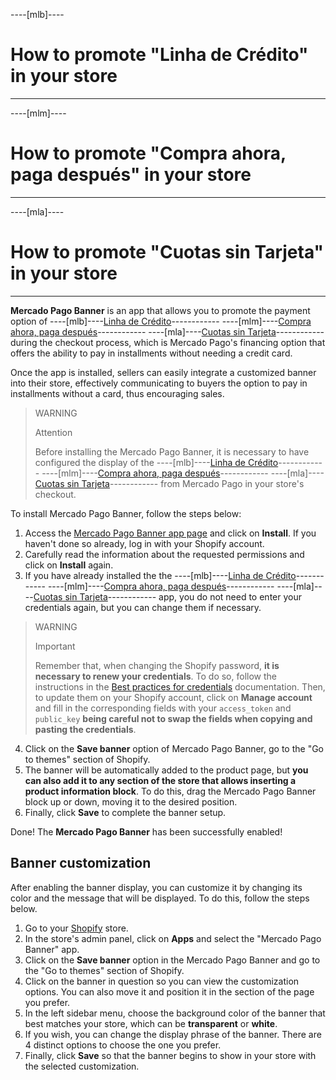 ----[mlb]----

# How to promote "Linha de Crédito" in your store

------------
----[mlm]----

# How to promote "Compra ahora, paga después" in your store

------------
----[mla]----

# How to promote "Cuotas sin Tarjeta" in your store

------------

**Mercado Pago Banner** is an app that allows you to promote the payment option of ----[mlb]----[Linha de Crédito](/developers/en/docs/shopify/integration-configuration/meses-sin-tarjeta)------------ ----[mlm]----[Compra ahora, paga después](/developers/en/docs/shopify/integration-configuration/meses-sin-tarjeta)------------ ----[mla]----[Cuotas sin Tarjeta](/developers/en/docs/shopify/integration-configuration/meses-sin-tarjeta)------------ during the checkout process, which is Mercado Pago's financing option that offers the ability to pay in installments without needing a credit card.

Once the app is installed, sellers can easily integrate a customized banner into their store, effectively communicating to buyers the option to pay in installments without a card, thus encouraging sales.

> WARNING
>
> Attention
>
> Before installing the Mercado Pago Banner, it is necessary to have configured the display of the ----[mlb]----[Linha de Crédito](/developers/en/docs/shopify/integration-configuration/meses-sin-tarjeta)------------ ----[mlm]----[Compra ahora, paga después](/developers/en/docs/shopify/integration-configuration/meses-sin-tarjeta)------------ ----[mla]----[Cuotas sin Tarjeta](/developers/en/docs/shopify/integration-configuration/meses-sin-tarjeta)------------ from Mercado Pago in your store's checkout.

To install Mercado Pago Banner, follow the steps below:

1. Access the [Mercado Pago Banner app page](https://apps.shopify.com/mercado-pago-antifraud-plus) and click on **Install**. If you haven't done so already, log in with your Shopify account.
2. Carefully read the information about the requested permissions and click on **Install** again.
3. If you have already installed the the ----[mlb]----[Linha de Crédito](/developers/en/docs/shopify/integration-configuration/meses-sin-tarjeta)------------ ----[mlm]----[Compra ahora, paga después](/developers/en/docs/shopify/integration-configuration/meses-sin-tarjeta)------------ ----[mla]----[Cuotas sin Tarjeta](/developers/en/docs/shopify/integration-configuration/meses-sin-tarjeta)------------ app, you do not need to enter your credentials again, but you can change them if necessary.

> WARNING
>
> Important
> 
> Remember that, when changing the Shopify password, **it is necessary to renew your credentials**. To do so, follow the instructions in the [Best practices for credentials](/developers/en/docs/shopify/best-practices/credentials-best-practices/secure-credentials) documentation. Then, to update them on your Shopify account, click on **Manage account** and fill in the corresponding fields with your `access_token` and `public_key` **being careful not to swap the fields when copying and pasting the credentials**.

4. Click on the **Save banner** option of Mercado Pago Banner, go to the "Go to themes" section of Shopify.
5. The banner will be automatically added to the product page, but **you can also add it to any section of the store that allows inserting a product information block**. To do this, drag the Mercado Pago Banner block up or down, moving it to the desired position.
6. Finally, click **Save** to complete the banner setup.

Done! The **Mercado Pago Banner** has been successfully enabled!

## Banner customization

After enabling the banner display, you can customize it by changing its color and the message that will be displayed. To do this, follow the steps below.

1. Go to your [Shopify](https://accounts.shopify.com/store-login) store.
2. In the store's admin panel, click on **Apps** and select the "Mercado Pago Banner" app.
3. Click on the **Save banner** option in the Mercado Pago Banner and go to the "Go to themes" section of Shopify.
4. Click on the banner in question so you can view the customization options. You can also move it and position it in the section of the page you prefer.
5. In the left sidebar menu, choose the background color of the banner that best matches your store, which can be **transparent** or **white**.
6. If you wish, you can change the display phrase of the banner. There are 4 distinct options to choose the one you prefer.
7. Finally, click **Save** so that the banner begins to show in your store with the selected customization.